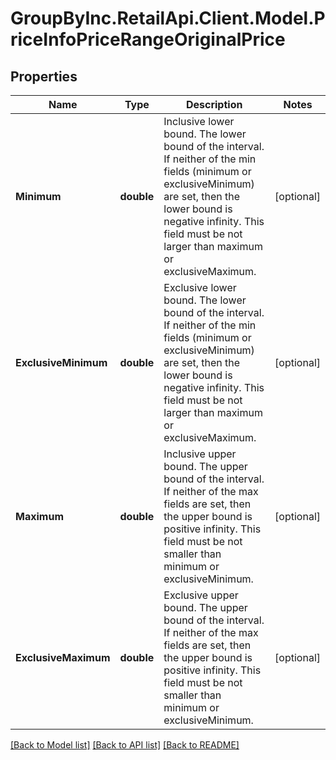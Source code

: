 # GroupByInc.RetailApi.Client.Model.PriceInfoPriceRangeOriginalPrice

## Properties

Name | Type | Description | Notes
------------ | ------------- | ------------- | -------------
**Minimum** | **double** | Inclusive lower bound. The lower bound of the interval. If neither of the min fields (minimum or exclusiveMinimum) are set, then the lower bound is negative infinity. This field must be not larger than maximum or exclusiveMaximum. | [optional] 
**ExclusiveMinimum** | **double** | Exclusive lower bound. The lower bound of the interval. If neither of the min fields (minimum or exclusiveMinimum) are set, then the lower bound is negative infinity. This field must be not larger than maximum or exclusiveMaximum. | [optional] 
**Maximum** | **double** | Inclusive upper bound. The upper bound of the interval. If neither of the max fields are set, then the upper bound is positive infinity. This field must be not smaller than minimum or exclusiveMinimum. | [optional] 
**ExclusiveMaximum** | **double** | Exclusive upper bound. The upper bound of the interval. If neither of the max fields are set, then the upper bound is positive infinity. This field must be not smaller than minimum or exclusiveMinimum. | [optional] 

[[Back to Model list]](../README.md#documentation-for-models) [[Back to API list]](../README.md#documentation-for-api-endpoints) [[Back to README]](../README.md)

